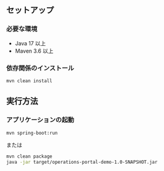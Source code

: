 ## セットアップ

### 必要な環境

- Java 17 以上
- Maven 3.6 以上

### 依存関係のインストール

```bash
mvn clean install
```

## 実行方法

### アプリケーションの起動

```bash
mvn spring-boot:run
```

または

```bash
mvn clean package
java -jar target/operations-portal-demo-1.0-SNAPSHOT.jar
```
